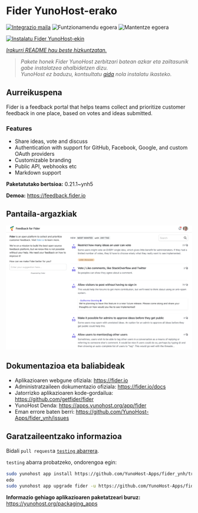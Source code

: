 <!--
Ohart ongi: README hau automatikoki sortu da <https://github.com/YunoHost/apps/tree/master/tools/readme_generator>ri esker
EZ editatu eskuz.
-->

# Fider YunoHost-erako

[![Integrazio maila](https://dash.yunohost.org/integration/fider.svg)](https://dash.yunohost.org/appci/app/fider) ![Funtzionamendu egoera](https://ci-apps.yunohost.org/ci/badges/fider.status.svg) ![Mantentze egoera](https://ci-apps.yunohost.org/ci/badges/fider.maintain.svg)

[![Instalatu Fider YunoHost-ekin](https://install-app.yunohost.org/install-with-yunohost.svg)](https://install-app.yunohost.org/?app=fider)

*[Irakurri README hau beste hizkuntzatan.](./ALL_README.md)*

> *Pakete honek Fider YunoHost zerbitzari batean azkar eta zailtasunik gabe instalatzea ahalbidetzen dizu.*  
> *YunoHost ez baduzu, kontsultatu [gida](https://yunohost.org/install) nola instalatu ikasteko.*

## Aurreikuspena

Fider is a feedback portal that helps teams collect and prioritize customer feedback in one place, based on votes and ideas submitted.

### Features

- Share ideas, vote and discuss
- Authentication with support for GitHub, Facebook, Google, and custom OAuth providers
- Customizable branding
- Public API, webhooks etc
- Markdown support


**Paketatutako bertsioa:** 0.21.1~ynh5

**Demoa:** <https://feedback.fider.io>

## Pantaila-argazkiak

![Fider(r)en pantaila-argazkia](./doc/screenshots/screenshot.png)

## Dokumentazioa eta baliabideak

- Aplikazioaren webgune ofiziala: <https://fider.io>
- Administratzaileen dokumentazio ofiziala: <https://fider.io/docs>
- Jatorrizko aplikazioaren kode-gordailua: <https://github.com/getfider/fider>
- YunoHost Denda: <https://apps.yunohost.org/app/fider>
- Eman errore baten berri: <https://github.com/YunoHost-Apps/fider_ynh/issues>

## Garatzaileentzako informazioa

Bidali `pull request`a [`testing` abarrera](https://github.com/YunoHost-Apps/fider_ynh/tree/testing).

`testing` abarra probatzeko, ondorengoa egin:

```bash
sudo yunohost app install https://github.com/YunoHost-Apps/fider_ynh/tree/testing --debug
edo
sudo yunohost app upgrade fider -u https://github.com/YunoHost-Apps/fider_ynh/tree/testing --debug
```

**Informazio gehiago aplikazioaren paketatzeari buruz:** <https://yunohost.org/packaging_apps>
